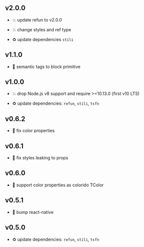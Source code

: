 ## v2.0.0

* 💥 update refun to v2.0.0

* 💥 change styles and ref type

* ♻️ update dependencies `stili`

## v1.1.0

* 🌱 semantic tags to block primitive

## v1.0.0

* 💥 drop Node.js v8 support and require >=10.13.0 (first v10 LTS)

* ♻️ update dependencies: `refun`, `stili`, `tsfn`

## v0.6.2

* 🐞 fix color properties

## v0.6.1

* 🐞 fix styles leaking to props

## v0.6.0

* 🌱 support color properties as colorido TColor

## v0.5.1

* 🐞 bump react-native

## v0.5.0

* ♻️ update dependencies: `refun`, `stili`, `tsfn`
